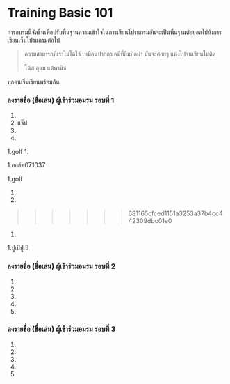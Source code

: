 # Training Basic 101

การอบรมนี้จัดขึ้นเพื่อปรับพื้นฐานความเข้าใจในการเขียนโปรแกรมอันจะเป็นพื้นฐานต่อยอดไปยังการเขียนเว็บโปรแกรมต่อไป

> ความสามารถที่เราไม่ได้ใช้ เหมือนปากกาเคมีที่ลืมปิดฝา มันจะค่อยๆ แห้งไปจนเขียนไม่ติด
>
> โน้ส อุดม แต้พานิช

ทุกคนเริ่มเรียนพร้อมกัน

### ลงรายชื่อ (ชื่อเล่น) ผู้เข้าร่วมอมรม รอบที่ 1
1.
1. แจ๊ป
1. 
1. 

1.golf
1.

1.กอล์ฟ071037

1.golf

1.
1.
>>>>>>> 681165cfced1151a3253a37b4cc442309dbc01e0
1.
1.ปูเป้ปูเป้

### ลงรายชื่อ (ชื่อเล่น) ผู้เข้าร่วมอมรม รอบที่ 2
1.
1.
1.
1.
1.

### ลงรายชื่อ (ชื่อเล่น) ผู้เข้าร่วมอมรม รอบที่ 3
1.
1.
1.
1.
1.
